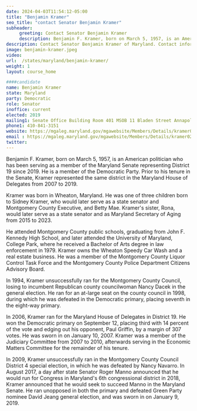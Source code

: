 ```yaml
---
date: 2024-04-03T11:54:12-05:00
title: "Benjamin Kramer"
seo_title: "contact Senator Benjamin Kramer"
subheader:
     greeting: Contact Senator Benjamin Kramer
     description: Benjamin F. Kramer, born on March 5, 1957, is an American politician who has been serving as a member of the Maryland Senate representing District 19 since 2019. He is a member of the Democratic Party.
description: Contact Senator Benjamin Kramer of Maryland. Contact information for Benjamin Kramer includes email address, phone number, and mailing address.
image: benjamin-kramer.jpeg
video:
url:  /states/maryland/benjamin-kramer/
weight: 1
layout: course_home

####candidate
name: Benjamin Kramer
state: Maryland
party: Democratic
role: Senator
inoffice: current
elected: 2019
mailing1: Senate Office Building Room 401 MSOB 11 Bladen Street Annapolis, MD 21401
phone1: 410-841-3151
website: https://mgaleg.maryland.gov/mgawebsite/Members/Details/kramer02/
email : https://mgaleg.maryland.gov/mgawebsite/Members/Details/kramer02/
twitter:
---
```


Benjamin F. Kramer, born on March 5, 1957, is an American politician who has been serving as a member of the Maryland Senate representing District 19 since 2019. He is a member of the Democratic Party. Prior to his tenure in the Senate, Kramer represented the same district in the Maryland House of Delegates from 2007 to 2019.

Kramer was born in Wheaton, Maryland. He was one of three children born to Sidney Kramer, who would later serve as a state senator and Montgomery County Executive, and Betty Mae. Kramer's sister, Rona, would later serve as a state senator and as Maryland Secretary of Aging from 2015 to 2023.

He attended Montgomery County public schools, graduating from John F. Kennedy High School, and later attended the University of Maryland, College Park, where he received a Bachelor of Arts degree in law enforcement in 1979. Kramer owns the Wheaton Speedy Car Wash and a real estate business. He was a member of the Montgomery County Liquor Control Task Force and the Montgomery County Police Department Citizens Advisory Board.

In 1994, Kramer unsuccessfully ran for the Montgomery County Council, losing to incumbent Republican county councilwoman Nancy Dacek in the general election. He ran for an at-large seat on the county council in 1998, during which he was defeated in the Democratic primary, placing seventh in the eight-way primary.

In 2006, Kramer ran for the Maryland House of Delegates in District 19. He won the Democratic primary on September 12, placing third with 14 percent of the vote and edging out his opponent, Paul Griffin, by a margin of 307 votes. He was sworn in on January 10, 2007. Kramer was a member of the Judiciary Committee from 2007 to 2010, afterwards serving in the Economic Matters Committee for the remainder of his tenure.

In 2009, Kramer unsuccessfully ran in the Montgomery County Council District 4 special election, in which he was defeated by Nancy Navarro. In August 2017, a day after state Senator Roger Manno announced that he would run for Congress in Maryland's 6th congressional district in 2018, Kramer announced that he would seek to succeed Manno in the Maryland Senate. He ran unopposed in both the primary and defeated Green Party nominee David Jeang general election, and was sworn in on January 9, 2019.
